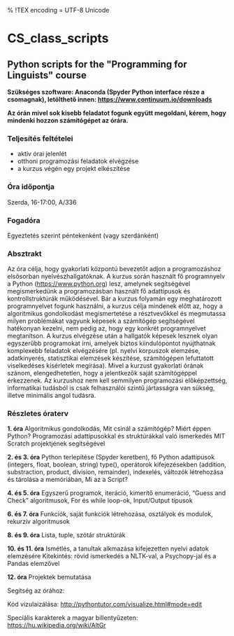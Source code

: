 % !TEX encoding = UTF-8 Unicode
# CS_class_scripts
## Python scripts for the "Programming for Linguists" course

**Szükséges szoftware: Anaconda (Spyder Python interface része a csomagnak), letölthető innen: https://www.continuum.io/downloads**

**Az órán mivel sok kisebb feladatot fogunk együtt megoldani, kérem, hogy mindenki hozzon számítógépet az órára.**

### Teljesítés feltételei
* aktív órai jelenlét
* otthoni programozási feladatok elvégzése
* a kurzus végén egy projekt elkészítése

### Óra időpontja
Szerda, 16-17:00, A/336

### Fogadóra
Egyeztetés szerint péntekenként (vagy szerdánként) 

### Absztrakt
Az óra célja, hogy gyakorlati központú bevezetőt adjon a programozáshoz elsősorban nyelvészhallgatóknak. A kurzus során használt fő programnyelv a Python (https://www.python.org) lesz, amelynek segítségével megismerkedünk a programozásban használt fő adattípusok és kontrollstruktúrák működésével. Bár a kurzus folyamán egy meghatározott programnyelvet fogunk használni, a kurzus célja mindenek előtt az, hogy a algoritmikus gondolkodást megismertetése a résztvevőkkel és megmutassa milyen problémákat vagyunk képesek a számítógép segítségével hatékonyan kezelni, nem pedig az, hogy egy konkrét programnyelvet megtanítson. A kurzus elvégzése után a hallgatók képesek lesznek olyan egyszerűbb programokat írni, amelyek biztos kiindulópontot nyújthatnak komplexebb feladatok elvégzésére (pl. nyelvi korpuszok elemzése, adatkinyerés, statisztikai elemzések készítése, számítógépen lefuttatott viselkedéses kísérletek megírása).Mivel a kurzust gyakorlati órának szánom, elengedhetetlen, hogy a jelentkezők saját számítógéppel érkezzenek. Az kurzushoz nem kell semmilyen programozási előképzettség, informatikai tudásból is csak felhasználói szintű jártasságra van sükség, illetve minimális angol tudásra.### Részletes óraterv**1. óra**Algoritmikus gondolkodás, Mit csinál a számítógép? Miért éppen Python?Programozási adattípusokkal és struktúrákkal való ismerkedés MIT Scratch projektjének segítségével**2. és 3. óra**Python terlepítése (Spyder keretben), fő Python adattípusok (integers, float, boolean, string) type(), operátorok kifejezésekben (addition, substraction, product, division, remainder), indexelés, változók létrehozása és tárolása a memóriában, Mi az a Script?**4. és 5. óra**Egyszerű programok, iteráció, kimerítő enumeráció, “Guess and Check” algoritmusok, For és while loop-ok, Input/Output típusok**6. és 7. óra**Funkciók, saját funkciók létrehozása, osztályok és modulok, rekurzív algoritmusok**8. és 9. óra**Lista, tuple, szótár struktúrák**10. és 11. óra**Ismétlés, a tanultak alkmazása kifejezetten nyelvi adatok elemzéséreKitekintés: rövid ismerkedés a NLTK-val, a Psychopy-jal és a Pandas elemzővel**12. óra**Projektek bemutatásaSegítség az órához:
Kód vizulaizálása: http://pythontutor.com/visualize.html#mode=edit
Speciális karakterek a magyar billentyűzeten: https://hu.wikipedia.org/wiki/AltGr
